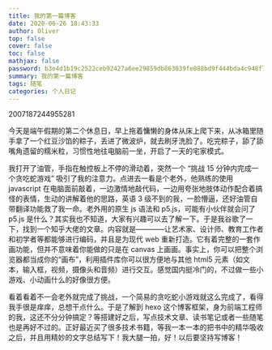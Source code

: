 ```yaml
---
title: 我的第一篇博客
date: 2020-06-26 18:43:33
author: Oliver
top: false
cover: false
toc: false
mathjax: false
password: b3e4d1b19c2522ceb92427a6ee29859db863039fe088bd9f444bda4c948f7d95
summary: 我的第一篇博客
tags: 随笔
categories: 个人日记
---
```


2007187244955281

今天是端午假期的第二个休息日，早上拖着慵懒的身体从床上爬下来，从冰箱里随手拿了一个红豆沙馅的粽子，丢进了微波炉，就去刷牙洗脸了。吃完粽子，舔了舔嘴角遗留的糯米粒，习惯性地往电脑前一坐，开启了一天的宅家模式。

我打开了油管，手指在触控板上不停的滑动着，突然一个 “挑战 15 分钟内完成一个贪吃蛇游戏” 吸引了我的注意力。点进去一看是个老外，他熟练的使用 javascript 在电脑面前敲着，一边激情地敲代码，一边用夸张地肢体动作配合着搞怪的表情，生动的讲解着他的思路，英语 3 级不到的我，一脸懵逼，还好油管自带翻译功能救了我一命。老外用的原生 js 语法和 p5.js，可能有小伙伴就会问了 p5.js 是什么？其实我也不知道，大家有兴趣可以去了解一下。于是我谷歌了一下，找到一个知乎大佬的文章。内容就是————让艺术家、设计师、教育工作者和初学者等都能够进行编码，并且是为现代 web 重新打造。它有着完整的一套作画功能，但并不意味着你能做的只是在 canvas 上画画。事实上，你可以把整个浏览器都当成你的“画布”，利用插件库你可以很方便地与其他 html5 元素（如文本，输入框，视频，摄像头和音频）进行交互。感觉国内挺冷门的，不过做一些小游戏、小动画什么的好像很方便。

看着看着不一会老外就完成了挑战，一个简易的贪吃蛇小游戏就这么完成了，看得我手很是痒痒，总想干点什么。于是了解到 hexo 这个博客框架，身为前端工程师的我，这还不分分钟搞定？等搭建好之后，写点技术文章、读书笔记或者一些随笔也是再好不过的。正好最近买了很多技术书籍，等我一本一本的把书中的精华吸收之后，并且用精妙的文字总结写下！我大腿一拍，好！以后要坚持写博客！
